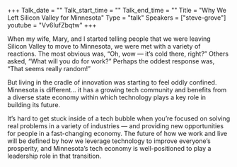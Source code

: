 +++
Talk_date = ""
Talk_start_time = ""
Talk_end_time = ""
Title = "Why We Left Silicon Valley for Minnesota"
Type = "talk"
Speakers = ["steve-grove"]
youtube = "Vv6IufZbqtw"
+++

When my wife, Mary, and I started telling people that we were leaving Silicon Valley to move to Minnesota, we were met with a variety of reactions. The most obvious was, “Oh, wow — it’s cold there, right?” Others asked, “What will you do for work?” Perhaps the oddest response was, “That seems really random!”

But living in the cradle of innovation was starting to feel oddly confined. Minnesota is different... it has a growing tech community and benefits from a diverse state economy within which technology plays a key role in building its future.

It’s hard to get stuck inside of a tech bubble when you’re focused on solving real problems in a variety of industries — and providing new opportunities for people in a fast-changing economy. The future of how we work and live will be defined by how we leverage technology to improve everyone’s prosperity, and Minnesota’s tech economy is well-positioned to play a leadership role in that transition.
